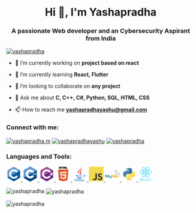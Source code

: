 <h1 align="center">Hi 👋, I'm Yashapradha</h1>
<h3 align="center">A passionate Web developer and an Cybersecurity Aspirant from India</h3>

<!--
<p align="left"> <img src="https://komarev.com/ghpvc/?username=yashapradha&label=Profile%20views&color=0e75b6&style=flat" alt="yashapradha" /> </p>-->

<p align="left"> <a href="https://github.com/ryo-ma/github-profile-trophy"><img src="https://github-profile-trophy.vercel.app/?username=yashapradha" alt="yashapradha" /></a> </p>


- 🔭 I’m currently working on **project based on react**

- 🌱 I’m currently learning **React, Flutter**

- 👯 I’m looking to collaborate on **any project**

- 💬 Ask me about **C, C++, C#, Python, SQL, HTML, CSS**

- 📫 How to reach me **yashapradhayashu@gmail.com**

<h3 align="left">Connect with me:</h3>
<p align="left">
<a href="https://linkedin.com/in/yashapradha m" target="blank"><img align="center" src="https://raw.githubusercontent.com/rahuldkjain/github-profile-readme-generator/master/src/images/icons/Social/linked-in-alt.svg" alt="yashapradha m" height="30" width="40" /></a>
<a href="https://codesandbox.com/yashapradhayashu" target="blank"><img align="center" src="https://raw.githubusercontent.com/rahuldkjain/github-profile-readme-generator/master/src/images/icons/Social/codesandbox.svg" alt="yashapradhayashu" height="30" width="40" /></a>
<a href="https://instagram.com/yashapradha" target="blank"><img align="center" src="https://raw.githubusercontent.com/rahuldkjain/github-profile-readme-generator/master/src/images/icons/Social/instagram.svg" alt="yashapradha" height="30" width="40" /></a>
</p>

<h3 align="left">Languages and Tools:</h3>
<p align="left"> <a href="https://www.cprogramming.com/" target="_blank" rel="noreferrer"> <img src="https://raw.githubusercontent.com/devicons/devicon/master/icons/c/c-original.svg" alt="c" width="40" height="40"/> </a> <a href="https://www.w3schools.com/cpp/" target="_blank" rel="noreferrer"> <img src="https://raw.githubusercontent.com/devicons/devicon/master/icons/cplusplus/cplusplus-original.svg" alt="cplusplus" width="40" height="40"/> </a> <a href="https://www.w3schools.com/cs/" target="_blank" rel="noreferrer"> <img src="https://raw.githubusercontent.com/devicons/devicon/master/icons/csharp/csharp-original.svg" alt="csharp" width="40" height="40"/> </a> <a href="https://www.w3.org/html/" target="_blank" rel="noreferrer"> <img src="https://raw.githubusercontent.com/devicons/devicon/master/icons/html5/html5-original-wordmark.svg" alt="html5" width="40" height="40"/> </a> <a href="https://www.java.com" target="_blank" rel="noreferrer"> <img src="https://raw.githubusercontent.com/devicons/devicon/master/icons/java/java-original.svg" alt="java" width="40" height="40"/> </a> <a href="https://developer.mozilla.org/en-US/docs/Web/JavaScript" target="_blank" rel="noreferrer"> <img src="https://raw.githubusercontent.com/devicons/devicon/master/icons/javascript/javascript-original.svg" alt="javascript" width="40" height="40"/> </a> <a href="https://www.mysql.com/" target="_blank" rel="noreferrer"> <img src="https://raw.githubusercontent.com/devicons/devicon/master/icons/mysql/mysql-original-wordmark.svg" alt="mysql" width="40" height="40"/> </a> <a href="https://www.python.org" target="_blank" rel="noreferrer"> <img src="https://raw.githubusercontent.com/devicons/devicon/master/icons/python/python-original.svg" alt="python" width="40" height="40"/> </a> <a href="https://reactjs.org/" target="_blank" rel="noreferrer"> <img src="https://raw.githubusercontent.com/devicons/devicon/master/icons/react/react-original-wordmark.svg" alt="react" width="40" height="40"/> </a> </p>

<p><img align="left" src="https://github-readme-stats.vercel.app/api/top-langs?username=yashapradha&show_icons=true&locale=en&layout=compact" alt="yashapradha" /></p>

<p>&nbsp;<img align="center" src="https://github-readme-stats.vercel.app/api?username=yashapradha&show_icons=true&locale=en" alt="yashapradha" /></p>

<p><img align="center" src="https://github-readme-streak-stats.herokuapp.com/?user=yashapradha&" alt="yashapradha" /></p>
